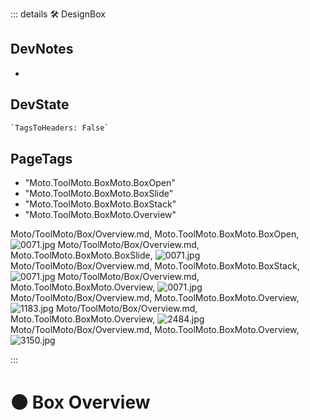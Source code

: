 ::: details 🛠 <dev>DesignBox</dev>

## DevNotes

-

## DevState

```py
`TagsToHeaders: False`
```

<h2>PageTags</h2>

- "Moto.ToolMoto.BoxMoto.BoxOpen"
- "Moto.ToolMoto.BoxMoto.BoxSlide"
- "Moto.ToolMoto.BoxMoto.BoxStack"
- "Moto.ToolMoto.BoxMoto.Overview"

Moto/ToolMoto/Box/Overview.md, <dev>Moto.ToolMoto.BoxMoto.BoxOpen</dev>, ![0071.jpg](/PaperPhoto/0071.jpg)
Moto/ToolMoto/Box/Overview.md, <dev>Moto.ToolMoto.BoxMoto.BoxSlide</dev>, ![0071.jpg](/PaperPhoto/0071.jpg)
Moto/ToolMoto/Box/Overview.md, <dev>Moto.ToolMoto.BoxMoto.BoxStack</dev>, ![0071.jpg](/PaperPhoto/0071.jpg)
Moto/ToolMoto/Box/Overview.md, <dev>Moto.ToolMoto.BoxMoto.Overview</dev>, ![0071.jpg](/PaperPhoto/0071.jpg)
Moto/ToolMoto/Box/Overview.md, <dev>Moto.ToolMoto.BoxMoto.Overview</dev>, ![1183.jpg](/PaperPhoto/1183.jpg)
Moto/ToolMoto/Box/Overview.md, <dev>Moto.ToolMoto.BoxMoto.Overview</dev>, ![2484.jpg](/PaperPhoto/2484.jpg)
Moto/ToolMoto/Box/Overview.md, <dev>Moto.ToolMoto.BoxMoto.Overview</dev>, ![3150.jpg](/PaperPhoto/3150.jpg)

:::

# 🟠 <moto>Box Overview</moto>